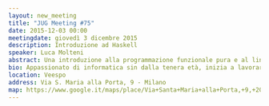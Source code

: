 ```yaml
---
layout: new_meeting
title: "JUG Meeting #75"
date: 2015-12-03 00:00
meetingdate: giovedì 3 dicembre 2015
description: Introduzione ad Haskell
speaker: Luca Molteni
abstract: Una introduzione alla programmazione funzionale pura e al linguaggio di programmazione Haskell, declinata in tre punti&#58;<ul><li>Concetti base</li><li>Currying</li><li>Funtori</li></ul>Gli argomenti sono in ordine crescente di difficoltà. Chi riuscirà a seguire fino all'ultimo?
bio: Appassionato di informatica sin dalla tenera età, inizia a lavorare come programmatore nel 2007 dopo una laurea in Informatica Musicale. Esplora diversi framework e linguaggi di programmazione, da Java ad Haskell passando per ASP.NET e Java EE, favorendo però il paradigma funzionale.
location: Veespo
address: Via S. Maria alla Porta, 9 - Milano
map: https://www.google.it/maps/place/Via+Santa+Maria+alla+Porta,+9,+20123+Milano/@45.4664129,9.1817829,17z/data=!4m2!3m1!1s0x4786c153a8292d05:0x4c6f0a73c08286b9
---
```

